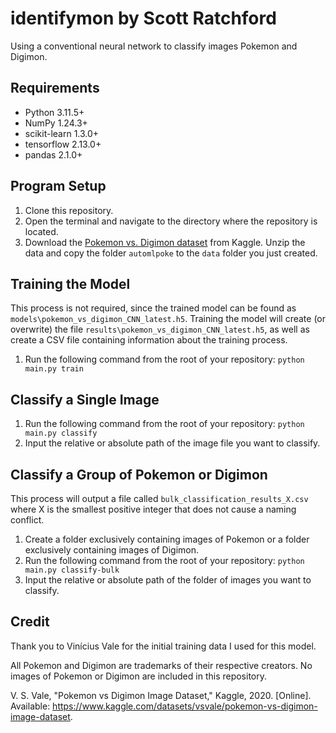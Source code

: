 # identifymon by Scott Ratchford
Using a conventional neural network to classify images Pokemon and Digimon. 

## Requirements
- Python 3.11.5+
- NumPy 1.24.3+
- scikit-learn 1.3.0+
- tensorflow 2.13.0+
- pandas 2.1.0+

## Program Setup
1. Clone this repository.
2. Open the terminal and navigate to the directory where the repository is located.
3. Download the [Pokemon vs. Digimon dataset](https://www.kaggle.com/datasets/vsvale/pokemon-vs-digimon-image-dataset) from Kaggle. Unzip the data and copy the folder `automlpoke` to the `data` folder you just created.

## Training the Model
This process is not required, since the trained model can be found as `models\pokemon_vs_digimon_CNN_latest.h5`. Training the model will create (or overwrite) the file `results\pokemon_vs_digimon_CNN_latest.h5`, as well as create a CSV file containing information about the training process.
1. Run the following command from the root of your repository: `python main.py train`

## Classify a Single Image
1. Run the following command from the root of your repository: `python main.py classify`
2. Input the relative or absolute path of the image file you want to classify.

## Classify a Group of Pokemon or Digimon
This process will output a file called `bulk_classification_results_X.csv` where X is the smallest positive integer that does not cause a naming conflict.
1. Create a folder exclusively containing images of Pokemon or a folder exclusively containing images of Digimon.
2. Run the following command from the root of your repository: `python main.py classify-bulk`
3. Input the relative or absolute path of the folder of images you want to classify.

## Credit
Thank you to Vinícius Vale for the initial training data I used for this model.

All Pokemon and Digimon are trademarks of their respective creators. No images of Pokemon or Digimon are included in this repository.

V. S. Vale, "Pokemon vs Digimon Image Dataset," Kaggle, 2020. [Online]. Available: https://www.kaggle.com/datasets/vsvale/pokemon-vs-digimon-image-dataset.
